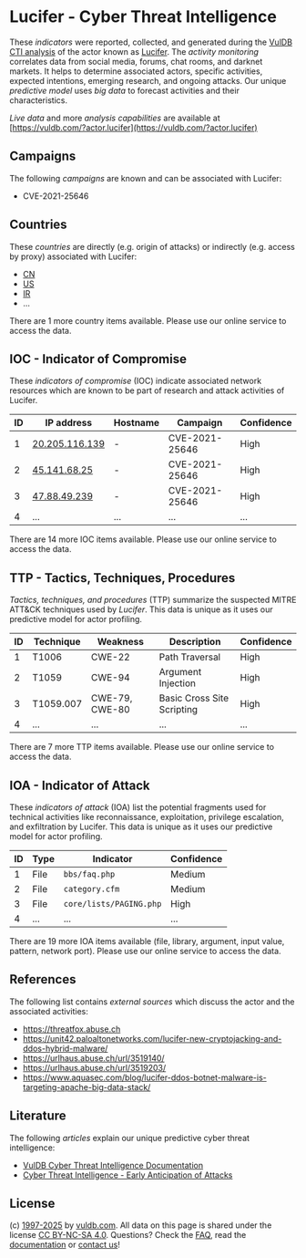 # Lucifer - Cyber Threat Intelligence

These _indicators_ were reported, collected, and generated during the [VulDB CTI analysis](https://vuldb.com/?kb.cti) of the actor known as [Lucifer](https://vuldb.com/?actor.lucifer). The _activity monitoring_ correlates data from social media, forums, chat rooms, and darknet markets. It helps to determine associated actors, specific activities, expected intentions, emerging research, and ongoing attacks. Our unique _predictive model_ uses _big data_ to forecast activities and their characteristics.

_Live data_ and more _analysis capabilities_ are available at [https://vuldb.com/?actor.lucifer](https://vuldb.com/?actor.lucifer)

## Campaigns

The following _campaigns_ are known and can be associated with Lucifer:

* CVE-2021-25646

## Countries

These _countries_ are directly (e.g. origin of attacks) or indirectly (e.g. access by proxy) associated with Lucifer:

* [CN](https://vuldb.com/?country.cn)
* [US](https://vuldb.com/?country.us)
* [IR](https://vuldb.com/?country.ir)
* ...

There are 1 more country items available. Please use our online service to access the data.

## IOC - Indicator of Compromise

These _indicators of compromise_ (IOC) indicate associated network resources which are known to be part of research and attack activities of Lucifer.

ID | IP address | Hostname | Campaign | Confidence
-- | ---------- | -------- | -------- | ----------
1 | [20.205.116.139](https://vuldb.com/?ip.20.205.116.139) | - | CVE-2021-25646 | High
2 | [45.141.68.25](https://vuldb.com/?ip.45.141.68.25) | - | CVE-2021-25646 | High
3 | [47.88.49.239](https://vuldb.com/?ip.47.88.49.239) | - | CVE-2021-25646 | High
4 | ... | ... | ... | ...

There are 14 more IOC items available. Please use our online service to access the data.

## TTP - Tactics, Techniques, Procedures

_Tactics, techniques, and procedures_ (TTP) summarize the suspected MITRE ATT&CK techniques used by _Lucifer_. This data is unique as it uses our predictive model for actor profiling.

ID | Technique | Weakness | Description | Confidence
-- | --------- | -------- | ----------- | ----------
1 | T1006 | CWE-22 | Path Traversal | High
2 | T1059 | CWE-94 | Argument Injection | High
3 | T1059.007 | CWE-79, CWE-80 | Basic Cross Site Scripting | High
4 | ... | ... | ... | ...

There are 7 more TTP items available. Please use our online service to access the data.

## IOA - Indicator of Attack

These _indicators of attack_ (IOA) list the potential fragments used for technical activities like reconnaissance, exploitation, privilege escalation, and exfiltration by Lucifer. This data is unique as it uses our predictive model for actor profiling.

ID | Type | Indicator | Confidence
-- | ---- | --------- | ----------
1 | File | `bbs/faq.php` | Medium
2 | File | `category.cfm` | Medium
3 | File | `core/lists/PAGING.php` | High
4 | ... | ... | ...

There are 19 more IOA items available (file, library, argument, input value, pattern, network port). Please use our online service to access the data.

## References

The following list contains _external sources_ which discuss the actor and the associated activities:

* https://threatfox.abuse.ch
* https://unit42.paloaltonetworks.com/lucifer-new-cryptojacking-and-ddos-hybrid-malware/
* https://urlhaus.abuse.ch/url/3519140/
* https://urlhaus.abuse.ch/url/3519203/
* https://www.aquasec.com/blog/lucifer-ddos-botnet-malware-is-targeting-apache-big-data-stack/

## Literature

The following _articles_ explain our unique predictive cyber threat intelligence:

* [VulDB Cyber Threat Intelligence Documentation](https://vuldb.com/?kb.cti)
* [Cyber Threat Intelligence - Early Anticipation of Attacks](https://www.scip.ch/en/?labs.20201022)

## License

(c) [1997-2025](https://vuldb.com/?kb.changelog) by [vuldb.com](https://vuldb.com/?kb.about). All data on this page is shared under the license [CC BY-NC-SA 4.0](https://creativecommons.org/licenses/by-nc-sa/4.0/). Questions? Check the [FAQ](https://vuldb.com/?kb.faq), read the [documentation](https://vuldb.com/?kb) or [contact us](https://vuldb.com/?contact)!
